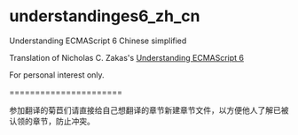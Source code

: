 understandinges6_zh_cn
======================

Understanding ECMAScript 6 Chinese simplified

Translation of Nicholas C. Zakas's [Understanding ECMAScript 6](https://github.com/nzakas/understandinges6)

For personal interest only.

======================

参加翻译的菊苣们请直接给自己想翻译的章节新建章节文件，以方便他人了解已被认领的章节，防止冲突。